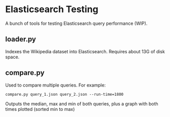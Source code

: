# Elasticsearch Testing

A bunch of tools for testing Elasticsearch query performance (WIP).

## loader.py

Indexes the Wikipedia dataset into Elasticsearch. Requires about 13G of disk space.

## compare.py

Used to compare multiple queries. For example:

```
compare.py query_1.json query_2.json --run-time=1800
```

Outputs the median, max and min of both queries, plus a graph with both times plotted (sorted min to max)
